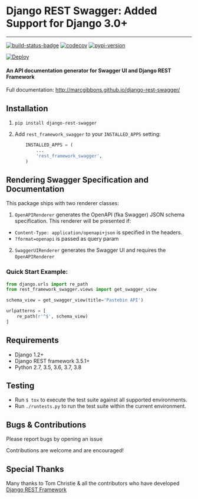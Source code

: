 # Django REST Swagger: Added Support for Django 3.0+

---

[![build-status-badge]][build-status]
[![codecov](https://codecov.io/gh/marcgibbons/django-rest-swagger/branch/master/graph/badge.svg)](https://codecov.io/gh/marcgibbons/django-rest-swagger)
[![pypi-version]][pypi]


[![Deploy](https://www.herokucdn.com/deploy/button.svg)](https://heroku.com/deploy)


#### An API documentation generator for Swagger UI and Django REST Framework

Full documentation: http://marcgibbons.github.io/django-rest-swagger/


## Installation

1. `pip install django-rest-swagger`

2. Add `rest_framework_swagger` to your `INSTALLED_APPS` setting:

    ```python
        INSTALLED_APPS = (
            ...
            'rest_framework_swagger',
        )
    ```

## Rendering Swagger Specification and Documentation

This package ships with two renderer classes:

1. `OpenAPIRenderer` generates the OpenAPI (fka Swagger) JSON schema specification. This renderer will be presented if:
  -  `Content-Type: application/openapi+json` is specified in the headers.
  - `?format=openapi` is passed as query param
2. `SwaggerUIRenderer` generates the Swagger UI and requires the `OpenAPIRenderer`


### Quick Start Example:
```python
from django.urls import re_path
from rest_framework_swagger.views import get_swagger_view

schema_view = get_swagger_view(title='Pastebin API')

urlpatterns = [
    re_path(r'^$', schema_view)
]
```

## Requirements
* Django 1.2+
* Django REST framework 3.5.1+
* Python 2.7, 3.5, 3.6, 3.7, 3.8


## Testing

- Run `$ tox` to execute the test suite against all supported environments.
- Run `./runtests.py` to run the test suite within the current environment.

## Bugs & Contributions
Please report bugs by opening an issue

Contributions are welcome and are encouraged!

## Special Thanks
Many thanks to Tom Christie & all the contributors who have developed [Django REST Framework](http://django-rest-framework.org/)


[build-status-badge]: https://travis-ci.org/marcgibbons/django-rest-swagger.svg?branch=master
[build-status]: https://travis-ci.org/marcgibbons/django-rest-swagger
[pypi-version]: https://img.shields.io/pypi/v/django-rest-swagger.svg
[pypi]: https://pypi.python.org/pypi/django-rest-swagger
[license]: https://pypi.python.org/pypi/django-rest-swagger/
[docs-badge]: https://readthedocs.io/projects/django-rest-swagger/badge/
[docs]: http://django-rest-swagger.readthedocs.io/
